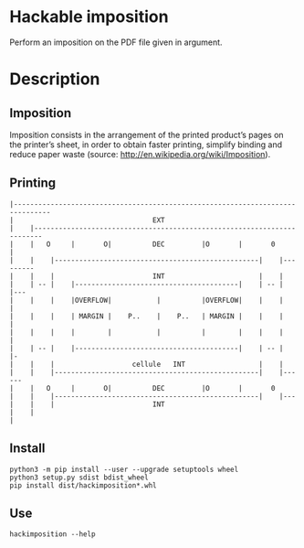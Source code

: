# Hackable imposition

Perform an imposition on the PDF file given in argument.


# Description

## Imposition

Imposition consists in the arrangement of the printed product’s pages on the printer’s sheet, in order to obtain faster printing, simplify binding and reduce paper waste (source: http://en.wikipedia.org/wiki/Imposition).

## Printing

    |-------------------------------------------------------------------------------
    |                                  EXT
    |    |------------------------------------------------------------------------
    |    |   O     |       O|          DEC         |O       |       0      |
    |    |    |--------------------------------------------------|    |---------
    |    |    |                        INT                       |    |
    |    | -- |    |----------------------------------------|    | -- |    |---
    |    |    |    |OVERFLOW|           |          |OVERFLOW|    |    |    |
    |    |    |    | MARGIN |    P..    |    P..   | MARGIN |    |    |    |
    |    |    |    |        |           |          |        |    |    |    |
    |    | -- |    |----------------------------------------|    | -- |    |-
    |    |    |                   cellule   INT                  |    |
    |    |    |--------------------------------------------------|    |------
    |    |   O     |       O|          DEC         |O       |       0
    |    |    |--------------------------------------------------|    |---
    |    |    |                        INT
    |    |
    |


## Install

    python3 -m pip install --user --upgrade setuptools wheel
    python3 setup.py sdist bdist_wheel
    pip install dist/hackimposition*.whl

## Use

    hackimposition --help
